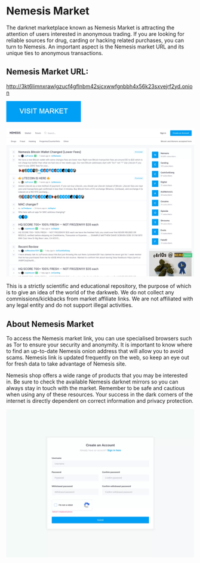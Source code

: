 # Nemesis Market
The darknet marketplace known as Nemesis Market is attracting the attention of users interested in anonymous trading. If you are looking for reliable sources for drug, carding or hacking related purchases, you can turn to Nemesis. An important aspect is the Nemesis market URL and its unique ties to anonymous transactions. 

## Nemesis Market URL:

http://3kt6limnxrawlgzucf4gflnbm42sjcxwwfgnbbh4x56k23sxvejrf2yd.onion

[<img src="/assets/rivenge.webp" width="200">](http://3kt6limnxrawlgzucf4gflnbm42sjcxwwfgnbbh4x56k23sxvejrf2yd.onion)

<a href="http://3kt6limnxrawlgzucf4gflnbm42sjcxwwfgnbbh4x56k23sxvejrf2yd.onion"><img src="/assets/ragoda.webp" alt="image" style="max-width: 100%;"><a>

This is a strictly scientific and educational repository, the purpose of which is to give an idea of the world of the darkweb. We do not collect any commissions/kickbacks from market affiliate links. We are not affiliated with any legal entity and do not support illegal activities.

## About Nemesis Market

To access the Nemesis market link, you can use specialised browsers such as Tor to ensure your security and anonymity. It is important to know where to find an up-to-date Nemesis onion address that will allow you to avoid scams. Nemesis link is updated frequently on the web, so keep an eye out for fresh data to take advantage of Nemesis site.

Nemesis shop offers a wide range of products that you may be interested in. Be sure to check the available Nemesis darknet mirrors so you can always stay in touch with the market. Remember to be safe and cautious when using any of these resources. Your success in the dark corners of the internet is directly dependent on correct information and privacy protection.

<a href="http://3kt6limnxrawlgzucf4gflnbm42sjcxwwfgnbbh4x56k23sxvejrf2yd.onion"><img src="/assets/realmopet.webp" alt="image" style="max-width: 100%;"><a>